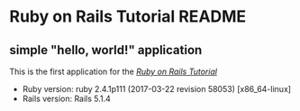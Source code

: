 # Ruby on Rails Tutorial README

## simple "hello, world!" application

This is the first application for the
[*Ruby on Rails Tutorial*](http://www.railstutorial.org/)

* Ruby version: ruby 2.4.1p111 (2017-03-22 revision 58053) [x86_64-linux]
* Rails version: Rails 5.1.4